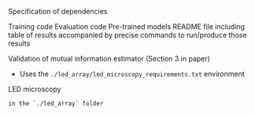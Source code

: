 


Specification of dependencies






Training code
Evaluation code
Pre-trained models
README file including table of results accompanied by precise commands to run/produce those results


Validation of mutual information estimator (Section 3 in paper)

- Uses the `./led_array/led_microscopy_requirements.txt` environment


LED microscopy 

    in the `./led_array` folder
